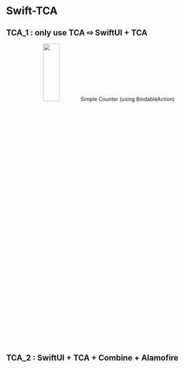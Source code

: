 # Swift-TCA

TCA_1 : only use TCA ⇨ SwiftUI + TCA
--- 

<p align="center">
  <img src="https://github.com/DinggiDing/Swift-TCA/assets/77246590/ae632776-09df-4576-a7ad-454d0b669bde" width="30%" height="20%"/>
  Simple Counter (using BindableAction)
</p>

&nbsp;
&nbsp;

TCA_2 : SwiftUI + TCA + Combine + Alamofire
---
